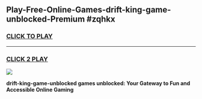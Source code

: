
## Play-Free-Online-Games-drift-king-game-unblocked-Premium #zqhkx
<h3>
<a href="https://premium.freeplayer.one?title=drift-king-game-unblocked&ref=8M">CLICK TO PLAY</a></h3>
<hr>

<h3>
<a href="https://premium.freeplayer.one?title=drift-king-game-unblocked&ref=8M">CLICK 2 PLAY</a>
  
</h3>

<a href="https://premium.freeplayer.one?title=drift-king-game-unblocked&ref=8M"><img src="https://clearcache.store/games.png"></a>


**drift-king-game-unblocked games unblocked: Your Gateway to Fun and Accessible Online Gaming**
